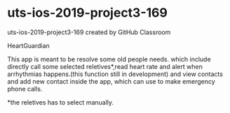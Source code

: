 # uts-ios-2019-project3-169
uts-ios-2019-project3-169 created by GitHub Classroom

HeartGuardian


This app is meant to be resolve some old people needs. which include directly call some selected reletives*,read heart rate and alert when arrhythmias happens.(this function still in development) and view contacts and add new contact inside the app, which can use to make emergency phone calls.

*the reletives has to select manually.
